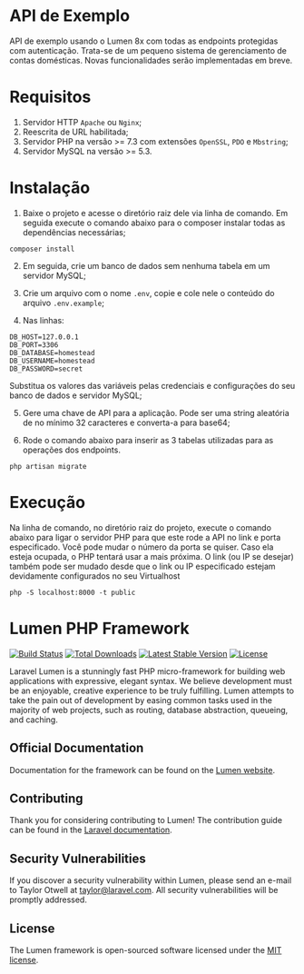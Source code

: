 # API de Exemplo

API de exemplo usando o Lumen 8x com todas as endpoints protegidas com autenticação. Trata-se de um pequeno sistema de
gerenciamento de contas domésticas. Novas funcionalidades serão implementadas em breve.

# Requisitos

1) Servidor HTTP `Apache` ou `Nginx`;
2) Reescrita de URL habilitada;
3) Servidor PHP na versão >= 7.3 com extensões `OpenSSL`, `PDO` e `Mbstring`;
4) Servidor MySQL na versão >= 5.3.

# Instalação

1) Baixe o projeto e acesse o diretório raiz dele via linha de comando. Em seguida execute o comando abaixo para o
composer instalar todas as dependências necessárias;

```
composer install
```
2) Em seguida, crie um banco de dados sem nenhuma tabela em um servidor MySQL;

3) Crie um arquivo com o nome `.env`, copie e cole nele o conteúdo do arquivo `.env.example`;

4) Nas linhas:

```
DB_HOST=127.0.0.1
DB_PORT=3306
DB_DATABASE=homestead
DB_USERNAME=homestead
DB_PASSWORD=secret
```
Substitua os valores das variáveis pelas credenciais e configurações do seu banco de dados e servidor MySQL;

5) Gere uma chave de API para a aplicação. Pode ser uma string aleatória de no mínimo 32 caracteres e converta-a
para base64;

6) Rode o comando abaixo para inserir as 3 tabelas utilizadas para as operações dos endpoints.

```
php artisan migrate
```

# Execução

Na linha de comando, no diretório raiz do projeto, execute o comando abaixo para ligar o servidor PHP para que este rode a API
no link e porta especificado. Você pode mudar o número da porta se quiser. Caso ela esteja ocupada, o PHP tentará
usar a mais próxima. O link (ou IP se desejar) também pode ser mudado desde que o link ou IP especificado estejam devidamente configurados no seu Virtualhost

```
php -S localhost:8000 -t public
```

# Lumen PHP Framework

[![Build Status](https://travis-ci.org/laravel/lumen-framework.svg)](https://travis-ci.org/laravel/lumen-framework)
[![Total Downloads](https://img.shields.io/packagist/dt/laravel/framework)](https://packagist.org/packages/laravel/lumen-framework)
[![Latest Stable Version](https://img.shields.io/packagist/v/laravel/framework)](https://packagist.org/packages/laravel/lumen-framework)
[![License](https://img.shields.io/packagist/l/laravel/framework)](https://packagist.org/packages/laravel/lumen-framework)

Laravel Lumen is a stunningly fast PHP micro-framework for building web applications with expressive, elegant syntax. We believe development must be an enjoyable, creative experience to be truly fulfilling. Lumen attempts to take the pain out of development by easing common tasks used in the majority of web projects, such as routing, database abstraction, queueing, and caching.

## Official Documentation

Documentation for the framework can be found on the [Lumen website](https://lumen.laravel.com/docs).

## Contributing

Thank you for considering contributing to Lumen! The contribution guide can be found in the [Laravel documentation](https://laravel.com/docs/contributions).

## Security Vulnerabilities

If you discover a security vulnerability within Lumen, please send an e-mail to Taylor Otwell at taylor@laravel.com. All security vulnerabilities will be promptly addressed.

## License

The Lumen framework is open-sourced software licensed under the [MIT license](https://opensource.org/licenses/MIT).
